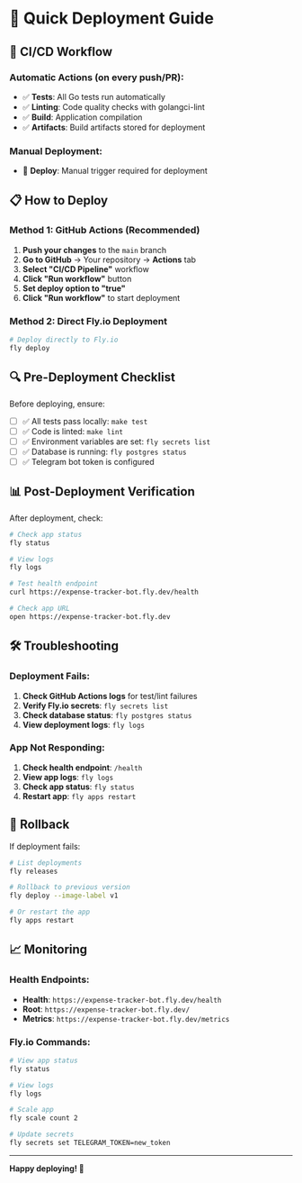 # 🚀 Quick Deployment Guide

## 🔄 CI/CD Workflow

### Automatic Actions (on every push/PR):
- ✅ **Tests**: All Go tests run automatically
- ✅ **Linting**: Code quality checks with golangci-lint
- ✅ **Build**: Application compilation
- ✅ **Artifacts**: Build artifacts stored for deployment

### Manual Deployment:
- 🚀 **Deploy**: Manual trigger required for deployment

## 📋 How to Deploy

### Method 1: GitHub Actions (Recommended)

1. **Push your changes** to the `main` branch
2. **Go to GitHub** → Your repository → **Actions** tab
3. **Select "CI/CD Pipeline"** workflow
4. **Click "Run workflow"** button
5. **Set deploy option to "true"**
6. **Click "Run workflow"** to start deployment

### Method 2: Direct Fly.io Deployment

```bash
# Deploy directly to Fly.io
fly deploy
```

## 🔍 Pre-Deployment Checklist

Before deploying, ensure:

- [ ] ✅ All tests pass locally: `make test`
- [ ] ✅ Code is linted: `make lint`
- [ ] ✅ Environment variables are set: `fly secrets list`
- [ ] ✅ Database is running: `fly postgres status`
- [ ] ✅ Telegram bot token is configured

## 📊 Post-Deployment Verification

After deployment, check:

```bash
# Check app status
fly status

# View logs
fly logs

# Test health endpoint
curl https://expense-tracker-bot.fly.dev/health

# Check app URL
open https://expense-tracker-bot.fly.dev
```

## 🛠️ Troubleshooting

### Deployment Fails:
1. **Check GitHub Actions logs** for test/lint failures
2. **Verify Fly.io secrets**: `fly secrets list`
3. **Check database status**: `fly postgres status`
4. **View deployment logs**: `fly logs`

### App Not Responding:
1. **Check health endpoint**: `/health`
2. **View app logs**: `fly logs`
3. **Check app status**: `fly status`
4. **Restart app**: `fly apps restart`

## 🔄 Rollback

If deployment fails:

```bash
# List deployments
fly releases

# Rollback to previous version
fly deploy --image-label v1

# Or restart the app
fly apps restart
```

## 📈 Monitoring

### Health Endpoints:
- **Health**: `https://expense-tracker-bot.fly.dev/health`
- **Root**: `https://expense-tracker-bot.fly.dev/`
- **Metrics**: `https://expense-tracker-bot.fly.dev/metrics`

### Fly.io Commands:
```bash
# View app status
fly status

# View logs
fly logs

# Scale app
fly scale count 2

# Update secrets
fly secrets set TELEGRAM_TOKEN=new_token
```

---

**Happy deploying! 🚀** 